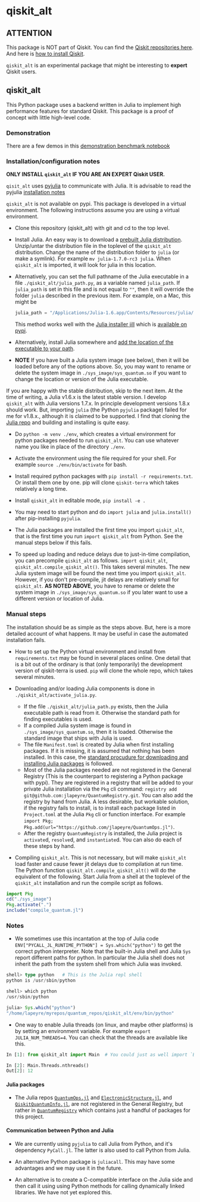 # qiskit_alt

## ATTENTION

This package is NOT part of Qiskit. You can find the [Qiskit repositories here](https://github.com/Qiskit).
And here is [how to install Qiskit](https://qiskit.org/documentation/getting_started.html).

`qiskit_alt` is an experimental package that might be interesting to **expert** Qiskit users.

## qiskit_alt

This Python package uses a backend written in Julia to implement high performance features for
standard Qiskit. This package is a proof of concept with little high-level code.

### Demonstration

There are a few demos in this [demonstration benchmark notebook](./demos/qiskit_alt_demo.ipynb)

### Installation/configuration notes


**ONLY INSTALL `qiskit_alt` IF YOU ARE AN EXPERT Qiskit USER.**

`qisit_alt` uses [pyjulia](https://pyjulia.readthedocs.io/en/latest/index.html) to communicate with Julia. It is advisable
to read the pyjulia [installation notes](https://pyjulia.readthedocs.io/en/latest/installation.html)

`qiskit_alt` is not available on pypi.
This package is developed in a virtual environment. The following instructions assume you are using a virtual environment.

* Clone this repository (qiskit_alt) with git and cd to the top level.

* Install Julia. An easy way is to download a [prebuilt Julia distribution](https://julialang.org/downloads/).
  Unzip/untar the distribution file in the toplevel of the `qiskit_alt` distribution. Change the name of the
  distribution folder to `julia` (or make a symlink). For example `mv julia-1.7.0-rc3 julia`.
  When `qiskit_alt` is imported, it will look for julia in this location.

* Alternatively, you can set the full pathname of the Julia executable in a file `./qiskit_alt/julia_path.py`, as a variable named `julia_path`.
 If `julia_path` is set in this file and is not equal to `""`, then it will override the folder `julia` described
 in the previous item.
  For example, on a Mac, this might be
  ```python
  julia_path = "/Applications/Julia-1.6.app/Contents/Resources/julia/bin/julia"
  ```
  This method works well with the [Julia installer jill](https://github.com/johnnychen94/jill.py) which is [available on pypi](https://pypi.org/project/jill/).
    

* Alternatively, install Julia somewhere and [add the location of the executable to your path](https://julialang.org/downloads/platform/).

* **NOTE** If you have built a Julia system image (see below), then it will be loaded before any of the options above. So, you may
  want to rename or delete the system image in `./sys_image/sys_quantum.so` if you want to change the location or version of the
  Julia executable.

If you are happy with the stable distribution, skip to the next item.
At the time of writing, a Julia v1.6.x is the latest stable version. I develop `qiskit_alt` with Julia versions 1.7.x.
In principle development versions 1.8.x should work. But, importing `julia` (the Python `pyjulia` package)
failed for me for v1.8.x., although it is claimed to be supported. I find that cloning the [Julia repo](https://github.com/JuliaLang/julia)
and building and installing is quite easy.

* Do `python -m venv ./env`, which creates a virtual environment for python packages needed to run `qiskit_alt`.
  You can use whatever name you like in place of the directory `./env`.

* Activate the environment using the file required for your shell. For example
  `source ./env/bin/activate` for bash.

* Install required python packages with `pip install -r requirements.txt`. Or install them one by one.
  pip will clone `qiskit-terra` which takes relatively a long time.

* Install `qiskit_alt` in editable mode, `pip install -e .`

* You may need to start python and do `import julia` and `julia.install()` after pip-installing `pyjulia`.

* The Julia packages are installed the first time you import `qiskit_alt`, that is the first time you
run `import qiskit_alt` from Python. See the manual steps below if this fails.

*  To speed up loading and reduce delays due to just-in-time compilation, you can precompile `qiskit_alt` as follows.
`import qiskit_alt`, `qiskit_alt.compile_qiskit_alt()`. This takes several minutes. The new Julia system image will be found
the next time you import `qiskit_alt`. However, if you don't pre-compile, jit delays are relatively small for `qiskit_alt`.
**AS NOTED ABOVE**, you have to rename or delete the system image in `./sys_image/sys_quantum.so` if you later want to use
a different version or location of Julia.

### Manual steps

The installation should be as simple as the steps above. But, here is a more detailed account of what happens.
It may be useful in case the automated installation fails.

* How to set up the Python virtual environment and install from `requirements.txt` may be found in several places online.
One detail that is a bit out of the ordinary is that (only temporarily) the development version of qiskit-terra is used.
`pip` will clone the whole repo, which takes several minutes.


* Downloading and/or loading Julia components is done in `./qiskit_alt/activate_julia.py`.

    * If the file  `./qiskit_alt/julia_path.py` exists, then the Julia executable path is read from it. Otherwise the
      standard path for finding executables is used.
    * If a compiled Julia system image is found in `./sys_image/sys_quantum.so`, then it is loaded. Otherwise the standard
      image that ships with Julia is used.
    * The file `Manifest.toml` is created by Julia when first installing packages. If it is missing, it is assumed that nothing
    has been installed. In this case, the [standard procudure for downloading and installing Julia packages](https://pkgdocs.julialang.org/v1/environments/)
     is followed.
    * Most of the Julia packages needed are not registered in the General Registry (This is the counterpart to registering a Python
      package with pypi). They are registered in a registry that will be added to your private Julia installation via the `Pkg` cli command:
      `registry add git@github.com:jlapeyre/QuantumRegistry.git`. You can also add the registry by hand from Julia. A less desirable, but
      workable solution, if the registry fails to install, is to install each package listed in `Project.toml` at the Julia `Pkg` cli or function interface. For
      example `import Pkg; Pkg.add(url="https://github.com/jlapeyre/QuantumOps.jl")`.
    * After the registry `QuantumRegistry` is installed, the Julia project is `activate`d, `resolve`d, and `instantiate`d.
      You can also do each of these steps by hand.

* Compiling `qiskit_alt`. This is not necessary, but will make `qiskit_alt` load faster and cause fewer jit delays due to compilation at run time.
The Python function `qiskit_alt.compile_qiskit_alt()` will do the equivalent of the following.
Start Julia from a shell at the toplevel of the `qiskit_alt` installation and run the compile script as follows.
```julia
import Pkg
cd("./sys_image")
Pkg.activate(".")
include("compile_quantum.jl")
```

### Notes

* We sometimes use this incantation at the top of Julia code `ENV["PYCALL_JL_RUNTIME_PYTHON"] = Sys.which("python")` to get the correct python
interpreter. Note that the built-in Julia shell and Julia `Sys` report different paths for python. In particular the Julia shell
does not inherit the path from the system shell from which Julia was invoked.
```julia
shell> type python   # This is the Julia repl shell
python is /usr/sbin/python

shell> which python
/usr/sbin/python

julia> Sys.which("python")
"/home/lapeyre/myrepos/quantum_repos/qiskit_alt/env/bin/python"
```

* One way to enable Julia threads (on linux, and maybe other platforms) is by setting an environment variable.
For example `export JULIA_NUM_THREADS=4`. You can check that the threads are available like this.
```python
In [1]: from qiskit_alt import Main  # You could just as well import `Base`

In [2]: Main.Threads.nthreads()
Out[2]: 12
```

#### Julia packages

* The Julia repos [`QuantumOps.jl`](https://github.com/jlapeyre/QuantumOps.jl) and [`ElectronicStructure.jl`](https://github.com/jlapeyre/ElectronicStructure.jl),
and [`QiskitQuantumInfo.jl`](https://github.com/jlapeyre/QiskitQuantumInfo.jl),
are not registered in the General Registry, but rather in [`QuantumRegistry`](https://github.com/jlapeyre/QuantumRegistry) which contains just
a handful of packages for this project.

#### Communication between Python and Julia

* We are currently using `pyjulia` to call Julia from Python, and it's dependency `PyCall.jl`. The latter
is also used to call Python from Julia.

* An alternative Python package is `juliacall`. This may have some advantages and we may use it in the future.

* An alternative is to create a C-compatible interface on the Julia side and then call it using using Python
methods for calling dynamically linked libraries. We have not yet explored this.

<!--  LocalWords:  qiskit backend qisit pyjulia pypi julia cd venv env txt repo
 -->
<!--  LocalWords:  precompile terra executables toml cli url QuantumRegistry jl
 -->
<!--  LocalWords:  jit toplevel sys PYCALL repl linux NUM pyscf repos PyCall
 -->
<!--  LocalWords:  QuantumOps ElectronicStructure QiskitQuantumInfo juliacall
 -->
